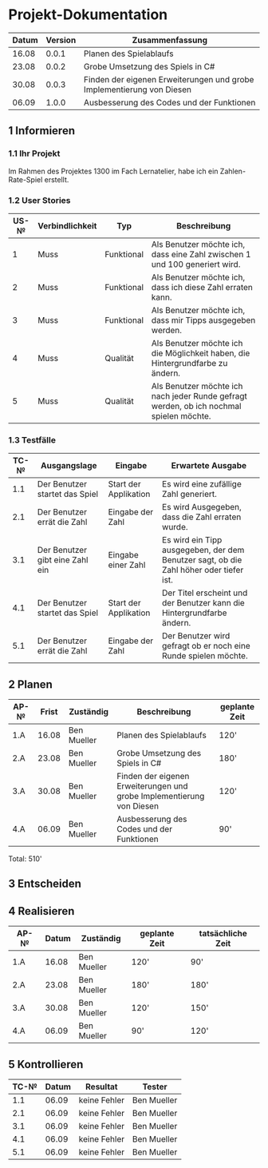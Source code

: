 # Projekt-Dokumentation



| Datum | Version | Zusammenfassung                                              |
| ----- | ------- | ------------------------------------------------------------ |
|  16.08     | 0.0.1   | Planen des Spielablaufs |
|  23.08     | 0.0.2   | Grobe Umsetzung des Spiels in C#                                      |
|  30.08     | 0.0.3   |            Finden der eigenen Erweiterungen und grobe Implementierung von Diesen                                                |
| 06.09     | 1.0.0   |           Ausbesserung des Codes und der Funktionen                                                   |
 
## 1 Informieren

### 1.1 Ihr Projekt

Im Rahmen des Projektes 1300 im Fach Lernatelier, habe ich ein Zahlen-Rate-Spiel erstellt.



### 1.2 User Stories

| US-№ | Verbindlichkeit | Typ  | Beschreibung                       |
| ---- | --------------- | ---- | ---------------------------------- |
| 1    |    Muss             |   Funktional   | Als Benutzer möchte ich, dass eine Zahl zwischen 1 und 100 generiert wird. |
| 2 |          Muss          |    Funktional  |     Als Benutzer möchte ich, dass ich diese Zahl erraten kann.                               |
| 3 |              Muss      |   Funktional   | Als Benutzer möchte ich, dass mir Tipps ausgegeben werden.  |
| 4 |              Muss      |   Qualität   | Als Benutzer möchte ich die Möglichkeit haben, die Hintergrundfarbe zu ändern.  |
| 5 |              Muss      |  Qualität    | Als Benutzer möchte ich nach jeder Runde gefragt werden, ob ich nochmal spielen möchte.  |



### 1.3 Testfälle

| TC-№ | Ausgangslage | Eingabe | Erwartete Ausgabe |
| ---- | ------------ | ------- | ----------------- |
|  1.1    |   Der Benutzer startet das Spiel           |  Start der Applikation       |  Es wird eine zufällige Zahl generiert.                 |
|  2.1   |  Der Benutzer errät die Zahl            |     Eingabe der Zahl    |   Es wird Ausgegeben, dass die Zahl erraten wurde.                |
| 3.1  |    Der Benutzer gibt eine Zahl ein          |   Eingabe einer Zahl      |  Es wird ein Tipp ausgegeben, der dem Benutzer sagt, ob die Zahl höher oder tiefer ist.                 |
| 4.1  |   Der Benutzer startet das Spiel           |   Start der Applikation      |  Der Titel erscheint und der Benutzer kann die Hintergrundfarbe ändern.                 |
|  5.1    |  Der Benutzer errät die Zahl            |  Eingabe der Zahl       |  Der Benutzer wird gefragt ob er noch eine Runde spielen möchte.                 |




## 2 Planen

| AP-№ | Frist | Zuständig | Beschreibung | geplante Zeit |
| ---- | ----- | --------- | ------------ | ------------- |
| 1.A  |  16.08     |   Ben Mueller        |   Planen des Spielablaufs           |      120'         |
|  2.A    |   23.08    |    Ben Mueller       |    Grobe Umsetzung des Spiels in C#                                                 |      180'         |
|    3.A  |   30.08    |    Ben Mueller       |     Finden der eigenen Erweiterungen und grobe Implementierung von Diesen              |    120'           |
|   4.A   |   06.09    |    Ben Mueller       |       Ausbesserung des Codes und der Funktionen             |    90'           |


Total: 510'


## 3 Entscheiden



## 4 Realisieren

| AP-№ | Datum | Zuständig | geplante Zeit | tatsächliche Zeit |
| ---- | ----- | --------- | ------------- | ----------------- |
| 1.A  |   16.08    |   Ben Mueller        |      120'         |       90'            |
| 2.A  |   23.08    |   Ben Mueller         |         180'      |      180'             |
| 3.A  |   30.08    |   Ben Mueller         |             120'  |     150'              |
| 4.A  |  06.09     |   Ben Mueller         |             90'  |       120'            |



## 5 Kontrollieren

| TC-№ | Datum | Resultat | Tester |
| ---- | ----- | -------- | ------ |
| 1.1  |  06.09      |   keine Fehler       |  Ben Mueller      |
| 2.1  | 06.09       |   keine Fehler       |  Ben Mueller      |
| 3.1  |   06.09     |   keine Fehler       |  Ben Mueller      |
| 4.1  |   06.09     |   keine Fehler       |  Ben Mueller      |
| 5.1  |  06.09      |   keine Fehler       |  Ben Mueller      |
